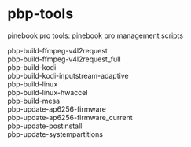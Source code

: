 # pbp-tools

pinebook pro tools: pinebook pro management scripts

pbp-build-ffmpeg-v4l2request<br>
pbp-build-ffmpeg-v4l2request_full<br>
pbp-build-kodi<br>
pbp-build-kodi-inputstream-adaptive<br>
pbp-build-linux<br>
pbp-build-linux-hwaccel<br>
pbp-build-mesa<br>
pbp-update-ap6256-firmware<br>
pbp-update-ap6256-firmware_current<br>
pbp-update-postinstall<br>
pbp-update-systempartitions<br>
